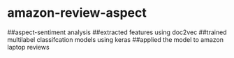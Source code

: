 # amazon-review-aspect
##aspect-sentiment analysis 
##extracted features using doc2vec
##trained multilabel classifcation models using keras
##applied the model to amazon laptop reviews

